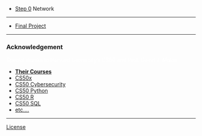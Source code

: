
* [Step 0](/steps/0) Network

---

* [Final Project](https://cs50.harvard.edu/x/2024/project/)

---


### Acknowledgement

<p>
<div class="small" style="color:#fff">
Special thanks to Harvard University’s CS50 and Prof. David J. Malan
</div>
</p>

<ul class="fa-ul">
  <li data-marker="*"><span class="fa-li"><i class="fas fa-square"></i></span><a href="../../courses/"><strong>Their Courses</strong></a></li>
  <li data-marker="*" class="small"><span class="fa-li"><i class="fas fa-square"></i></span><a href="https://cs50.harvard.edu/x">CS50x</a></li>
  <li data-marker="*" class="small"><span class="fa-li"><i class="fas fa-square"></i></span><a href="https://cs50.harvard.edu/cybersecurity">CS50 Cybersecurity</a></li>
  <li data-marker="*" class="small"><span class="fa-li"><i class="fas fa-square"></i></span><a href="http://cs50.harvard.edu/python">CS50 Python</a></li>
  <li data-marker="*" class="small"><span class="fa-li"><i class="fas fa-square"></i></span><a href="http://cs50.harvard.edu/r">CS50 R</a></li>
  <li data-marker="*" class="small"><span class="fa-li"><i class="fas fa-square"></i></span><a href="http://cs50.harvard.edu/sql">CS50 SQL</a></li>
<li data-marker="*" class="small"><span class="fa-li"><i class="fas fa-square"></i></span><a href="http://cs50.harvard.edu/sql">etc....</a></li>
</ul>

---

<a href="/license" class="small"><i class="fab fa-creative-commons me-1"></i>License</a>
